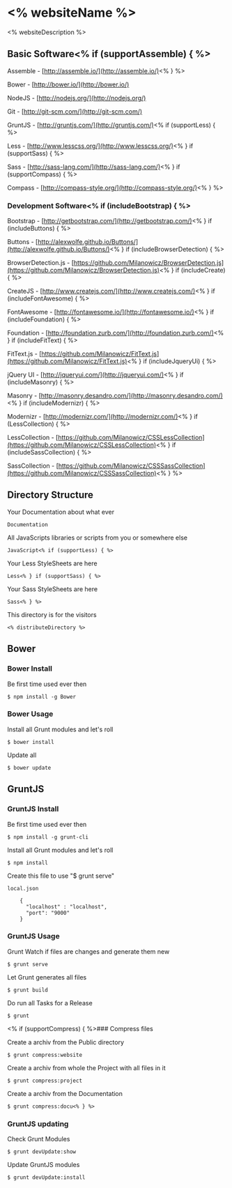 # <% websiteName %>

<% websiteDescription %>


## Basic Software<% if (supportAssemble) { %>

Assemble - [http://assemble.io/](http://assemble.io/)<% } %>

Bower - [http://bower.io/](http://bower.io/)

NodeJS - [http://nodejs.org/](http://nodejs.org/)

Git - [http://git-scm.com/](http://git-scm.com/)

GruntJS - [http://gruntjs.com/](http://gruntjs.com/)<% if (supportLess) { %>

Less - [http://www.lesscss.org/](http://www.lesscss.org/)<% } if (supportSass) { %>

Sass - [http://sass-lang.com/](http://sass-lang.com/)<% } if (supportCompass) { %>

Compass - [http://compass-style.org/](http://compass-style.org/)<% } %>


### Development Software<% if (includeBootstrap) { %>

Bootstrap - [http://getbootstrap.com/](http://getbootstrap.com/)<% } if (includeButtons) { %>

Buttons - [http://alexwolfe.github.io/Buttons/](http://alexwolfe.github.io/Buttons/)<% } if (includeBrowserDetection) { %>

BrowserDetection.js - [https://github.com/Milanowicz/BrowserDetection.js](https://github.com/Milanowicz/BrowserDetection.js)<% } if (includeCreate) { %>

CreateJS - [http://www.createjs.com/](http://www.createjs.com/)<% } if (includeFontAwesome) { %>

FontAwesome - [http://fontawesome.io/](http://fontawesome.io/)<% } if (includeFoundation) { %>

Foundation - [http://foundation.zurb.com/](http://foundation.zurb.com/)<% } if (includeFitText) { %>

FitText.js - [https://github.com/Milanowicz/FitText.js](https://github.com/Milanowicz/FitText.js)<% } if (includeJqueryUi) { %>

jQuery UI - [http://jqueryui.com/](http://jqueryui.com/)<% } if (includeMasonry) { %>

Masonry - [http://masonry.desandro.com/](http://masonry.desandro.com/)<% } if (includeModernizr) { %>

Modernizr - [http://modernizr.com/](http://modernizr.com/)<% } if (LessCollection) { %>

LessCollection - [https://github.com/Milanowicz/CSSLessCollection](https://github.com/Milanowicz/CSSLessCollection)<% } if (includeSassCollection) { %>

SassCollection - [https://github.com/Milanowicz/CSSSassCollection](https://github.com/Milanowicz/CSSSassCollection)<% } %>


## Directory Structure

Your Documentation about what ever

    Documentation

All JavaScripts libraries or scripts from you or somewhere else

    JavaScript<% if (supportLess) { %>

Your Less StyleSheets are here

    Less<% } if (supportSass) { %>

Your Sass StyleSheets are here

    Sass<% } %>

This directory is for the visitors

    <% distributeDirectory %>


## Bower


### Bower Install

Be first time used ever then

    $ npm install -g Bower


### Bower Usage

Install all Grunt modules and let's roll

    $ bower install

Update all

    $ bower update


## GruntJS


### GruntJS Install

Be first time used ever then

    $ npm install -g grunt-cli

Install all Grunt modules and let's roll

    $ npm install


Create this file to use "$ grunt serve"

    local.json

        {
          "localhost" : "localhost",
          "port": "9000"
        }


### GruntJS Usage

Grunt Watch if files are changes and generate them new

    $ grunt serve

Let Grunt generates all files

    $ grunt build

Do run all Tasks for a Release

    $ grunt


<% if (supportCompress) { %>### Compress files

Create a archiv from the Public directory

    $ grunt compress:website

Create a archiv from whole the Project with all files in it

    $ grunt compress:project

Create a archiv from the Documentation

    $ grunt compress:docu<% } %>


### GruntJS updating

Check Grunt Modules

    $ grunt devUpdate:show

Update GruntJS modules

    $ grunt devUpdate:install

